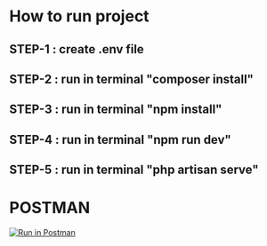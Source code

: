# How to run project

## STEP-1 : create .env file
## STEP-2 : run in terminal "composer install"
## STEP-3 : run in terminal "npm install" 
## STEP-4 : run in terminal "npm run dev"
## STEP-5 : run in terminal "php artisan serve"

# POSTMAN 

[![Run in Postman](https://run.pstmn.io/button.svg)](https://app.getpostman.com/run-collection/15058028-ae0365c7-79c5-472c-9d1c-72e6b9eb895f?action=collection%2Ffork&collection-url=entityId%3D15058028-ae0365c7-79c5-472c-9d1c-72e6b9eb895f%26entityType%3Dcollection%26workspaceId%3Db4549caf-af88-4d26-bae7-bf33ad6f2300)
